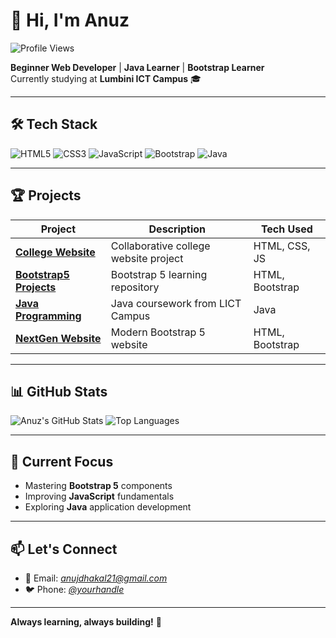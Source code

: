 # 👋 Hi, I'm Anuz

![Profile Views](https://komarev.com/ghpvc/?username=anuz-net&label=Profile%20Views&color=0e75b6&style=flat)

**Beginner Web Developer** | **Java Learner** | **Bootstrap Learner**  
Currently studying at **Lumbini ICT Campus** 🎓

---

## 🛠️ Tech Stack

![HTML5](https://img.shields.io/badge/HTML5-E34F26?style=flat&logo=html5&logoColor=white)
![CSS3](https://img.shields.io/badge/CSS3-1572B6?style=flat&logo=css3&logoColor=white)
![JavaScript](https://img.shields.io/badge/JavaScript-F7DF1E?style=flat&logo=javascript&logoColor=black)
![Bootstrap](https://img.shields.io/badge/Bootstrap-563D7C?style=flat&logo=bootstrap&logoColor=white)
![Java](https://img.shields.io/badge/Java-007396?style=flat&logo=java&logoColor=white)

---

## 🏆 Projects

| Project | Description | Tech Used |
|---------|-------------|-----------|
| **[College Website](https://github.com/anuz-net/College-Website)** | Collaborative college website project | HTML, CSS, JS |
| **[Bootstrap5 Projects](https://github.com/anuz-net/Bootstrap5)** | Bootstrap 5 learning repository | HTML, Bootstrap |
| **[Java Programming](https://github.com/anuz-net/JavaProgrammingClass)** | Java coursework from LICT Campus | Java |
| **[NextGen Website](https://github.com/anuz-net/nextGen-website)** | Modern Bootstrap 5 website | HTML, Bootstrap |

---

## 📊 GitHub Stats

![Anuz's GitHub Stats](https://github-readme-stats.vercel.app/api?username=anuz-net&show_icons=true&theme=radical)
![Top Languages](https://github-readme-stats.vercel.app/api/top-langs/?username=anuz-net&layout=compact&theme=radical)

---

## 🌱 Current Focus

- Mastering **Bootstrap 5** components
- Improving **JavaScript** fundamentals
- Exploring **Java** application development

---

## 📫 Let's Connect

- 📧 Email: *anujdhakal21@gmail.com*
- 🐦 Phone: *[@yourhandle](#)*

---

**Always learning, always building!** 🚀
